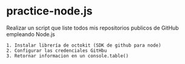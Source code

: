 # practice-node.js

Realizar un script que liste todos mis repositorios publicos de GitHub empleando Node.js

	1. Instalar librería de octokit (SDK de github para node)
	2. Configurar las credenciales GitHbu
	3. Retornar informacion en un console.table()